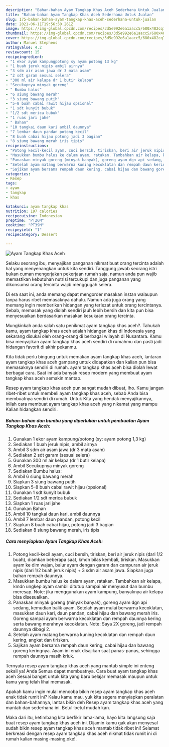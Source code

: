 ```yaml
---
description: "Bahan-bahan Ayam Tangkap Khas Aceh Sederhana Untuk Jualan"
title: "Bahan-bahan Ayam Tangkap Khas Aceh Sederhana Untuk Jualan"
slug: 175-bahan-bahan-ayam-tangkap-khas-aceh-sederhana-untuk-jualan
date: 2021-06-11T19:56:50.261Z
image: https://img-global.cpcdn.com/recipes/3d5e992e6a1aacc5/680x482cq70/ayam-tangkap-khas-aceh-foto-resep-utama.jpg
thumbnail: https://img-global.cpcdn.com/recipes/3d5e992e6a1aacc5/680x482cq70/ayam-tangkap-khas-aceh-foto-resep-utama.jpg
cover: https://img-global.cpcdn.com/recipes/3d5e992e6a1aacc5/680x482cq70/ayam-tangkap-khas-aceh-foto-resep-utama.jpg
author: Manuel Stephens
ratingvalue: 4.2
reviewcount: 15
recipeingredient:
- "1 ekor ayam kampungpotong sy ayam potong 13 kg"
- "1 buah jeruk nipis ambil airnya"
- "3 sdm air asam jawa dr 3 mata asam"
- "2 sdt garam sesuai selera"
- "300 ml air kelapa dr 1 butir kelapa"
- "Secukupnya minyak goreng"
- " Bumbu halus"
- "6 siung bawang merah"
- "3 siung bawang putih"
- "5-8 buah cabai rawit hijau opsional"
- "1 sdt kunyit bubuk"
- "1/2 sdt merica bubuk"
- "1 ruas jari jahe"
- " Bahan"
- "10 tangkai daun kari ambil daunnya"
- "7 lembar daun pandan potong kecil"
- "8 buah cabai hijau potong jadi 3 bagian"
- "8 siung bawang merah iris tipis"
recipeinstructions:
- "Potong kecil-kecil ayam, cuci bersih, tiriskan, beri air jeruk nipis (dari 1/2 buah), diamkan beberapa saat, kmdn bilas kembali, tiriskan. Masukkan ayam ke dlm wajan, balur ayam dengan garam dan campuran air jeruk nipis (dari 1/2 buah jeruk nipis) + 3 sdm air asam jawa. Siapkan juga bahan rempah daunnya."
- "Masukkan bumbu halus ke dalam ayam, ratakan. Tambahkan air kelapa, kmdn ungkep ayam sambil ditutup sampai air menyusut dan bumbu meresap. Note: jika menggunakan ayam kampung, banyaknya air kelapa bisa disesuaikan."
- "Panaskan minyak goreng (minyak banyak), goreng ayam dgn api sedang, kemudian balik ayam. Setelah ayam mulai berwarna kecoklatan, masukkan daun kari, daun pandan, cabai hijau dan bawang merah iris. Goreng sampai ayam berwarna kecoklatan dan rempah daunnya kering serta bawang merahnya kecoklatan. Note: Saya 2X goreng, jadi rempah daunnya dibagi 2."
- "Setelah ayam matang berwarna kuning kecoklatan dan rempah daun kering, angkat dan tiriskan."
- "Sajikan ayam bersama rempah daun kering, cabai hijau dan bawang goreng keringnya. Ayam ini enak disajikan saat panas-panas, sehingga rempah daunnya masih kriuk."
categories:
- Resep
tags:
- ayam
- tangkap
- khas

katakunci: ayam tangkap khas 
nutrition: 197 calories
recipecuisine: Indonesian
preptime: "PT26M"
cooktime: "PT39M"
recipeyield: "1"
recipecategory: Dessert

---
```



![Ayam Tangkap Khas Aceh](https://img-global.cpcdn.com/recipes/3d5e992e6a1aacc5/680x482cq70/ayam-tangkap-khas-aceh-foto-resep-utama.jpg)

Selaku seorang ibu, menyajikan panganan nikmat buat orang tercinta adalah hal yang menyenangkan untuk kita sendiri. Tanggung jawab seorang istri bukan cuman mengerjakan pekerjaan rumah saja, namun anda pun wajib memastikan kebutuhan nutrisi tercukupi dan juga panganan yang dikonsumsi orang tercinta wajib menggugah selera.

Di era  saat ini, anda memang dapat mengorder masakan instan walaupun tanpa harus ribet memasaknya dahulu. Namun ada juga orang yang memang ingin memberikan hidangan yang terlezat untuk orang tercintanya. Sebab, memasak yang diolah sendiri jauh lebih bersih dan kita pun bisa menyesuaikan berdasarkan masakan kesukaan orang tercinta. 



Mungkinkah anda salah satu penikmat ayam tangkap khas aceh?. Tahukah kamu, ayam tangkap khas aceh adalah hidangan khas di Indonesia yang sekarang disukai oleh orang-orang di berbagai wilayah di Nusantara. Kamu bisa menyajikan ayam tangkap khas aceh sendiri di rumahmu dan pasti jadi hidangan favorit di akhir pekanmu.

Kita tidak perlu bingung untuk memakan ayam tangkap khas aceh, lantaran ayam tangkap khas aceh gampang untuk didapatkan dan kalian pun bisa memasaknya sendiri di rumah. ayam tangkap khas aceh bisa diolah lewat berbagai cara. Saat ini ada banyak resep modern yang membuat ayam tangkap khas aceh semakin mantap.

Resep ayam tangkap khas aceh pun sangat mudah dibuat, lho. Kamu jangan ribet-ribet untuk membeli ayam tangkap khas aceh, sebab Anda bisa membuatnya sendiri di rumah. Untuk Kita yang hendak menyajikannya, inilah cara membuat ayam tangkap khas aceh yang nikamat yang mampu Kalian hidangkan sendiri.

<!--inarticleads1-->

##### Bahan-bahan dan bumbu yang diperlukan untuk pembuatan Ayam Tangkap Khas Aceh:

1. Gunakan 1 ekor ayam kampung/potong (sy: ayam potong 1,3 kg)
1. Sediakan 1 buah jeruk nipis, ambil airnya
1. Ambil 3 sdm air asam jawa (dr 3 mata asam)
1. Sediakan 2 sdt garam (sesuai selera)
1. Gunakan 300 ml air kelapa (dr 1 butir kelapa)
1. Ambil Secukupnya minyak goreng
1. Sediakan  Bumbu halus:
1. Ambil 6 siung bawang merah
1. Siapkan 3 siung bawang putih
1. Siapkan 5-8 buah cabai rawit hijau (opsional)
1. Gunakan 1 sdt kunyit bubuk
1. Sediakan 1/2 sdt merica bubuk
1. Siapkan 1 ruas jari jahe
1. Gunakan  Bahan
1. Ambil 10 tangkai daun kari, ambil daunnya
1. Ambil 7 lembar daun pandan, potong kecil
1. Siapkan 8 buah cabai hijau, potong jadi 3 bagian
1. Sediakan 8 siung bawang merah, iris tipis




<!--inarticleads2-->

##### Cara menyiapkan Ayam Tangkap Khas Aceh:

1. Potong kecil-kecil ayam, cuci bersih, tiriskan, beri air jeruk nipis (dari 1/2 buah), diamkan beberapa saat, kmdn bilas kembali, tiriskan. Masukkan ayam ke dlm wajan, balur ayam dengan garam dan campuran air jeruk nipis (dari 1/2 buah jeruk nipis) + 3 sdm air asam jawa. Siapkan juga bahan rempah daunnya.
1. Masukkan bumbu halus ke dalam ayam, ratakan. Tambahkan air kelapa, kmdn ungkep ayam sambil ditutup sampai air menyusut dan bumbu meresap. Note: jika menggunakan ayam kampung, banyaknya air kelapa bisa disesuaikan.
1. Panaskan minyak goreng (minyak banyak), goreng ayam dgn api sedang, kemudian balik ayam. Setelah ayam mulai berwarna kecoklatan, masukkan daun kari, daun pandan, cabai hijau dan bawang merah iris. Goreng sampai ayam berwarna kecoklatan dan rempah daunnya kering serta bawang merahnya kecoklatan. Note: Saya 2X goreng, jadi rempah daunnya dibagi 2.
1. Setelah ayam matang berwarna kuning kecoklatan dan rempah daun kering, angkat dan tiriskan.
1. Sajikan ayam bersama rempah daun kering, cabai hijau dan bawang goreng keringnya. Ayam ini enak disajikan saat panas-panas, sehingga rempah daunnya masih kriuk.




Ternyata resep ayam tangkap khas aceh yang mantab simple ini enteng sekali ya! Anda Semua dapat membuatnya. Cara buat ayam tangkap khas aceh Sesuai banget untuk kita yang baru belajar memasak maupun untuk kamu yang telah lihai memasak.

Apakah kamu ingin mulai mencoba bikin resep ayam tangkap khas aceh enak tidak rumit ini? Kalau kamu mau, yuk kita segera menyiapkan peralatan dan bahan-bahannya, lantas bikin deh Resep ayam tangkap khas aceh yang mantab dan sederhana ini. Betul-betul mudah kan. 

Maka dari itu, ketimbang kita berfikir lama-lama, hayo kita langsung saja buat resep ayam tangkap khas aceh ini. Dijamin kamu gak akan menyesal sudah bikin resep ayam tangkap khas aceh mantab tidak ribet ini! Selamat berkreasi dengan resep ayam tangkap khas aceh nikmat tidak rumit ini di rumah kalian masing-masing,oke!.

